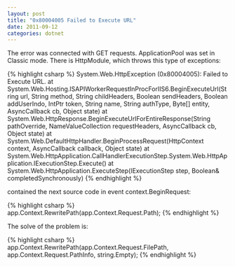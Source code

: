 ```yaml
---
layout: post
title: "0x80004005 Failed to Execute URL"
date: 2011-09-12
categories: dotnet
---
```


The error was connected with GET requests. ApplicationPool was set in Classic mode.
There is HttpModule, which throws this type of exceptions:

{% highlight csharp %}
System.Web.HttpException (0x80004005): Failed to Execute URL.
at System.Web.Hosting.ISAPIWorkerRequestInProcForIIS6.BeginExecuteUrl(String url, String method, String childHeaders, Boolean sendHeaders, Boolean addUserIndo, IntPtr token, String name, String authType, Byte[] entity, AsyncCallback cb, Object state)
at System.Web.HttpResponse.BeginExecuteUrlForEntireResponse(String pathOverride, NameValueCollection requestHeaders, AsyncCallback cb, Object state)
at System.Web.DefaultHttpHandler.BeginProcessRequest(HttpContext context, AsyncCallback callback, Object state)
at System.Web.HttpApplication.CallHandlerExecutionStep.System.Web.HttpApplication.IExecutionStep.Execute()
at System.Web.HttpApplication.ExecuteStep(IExecutionStep step, Boolean& completedSynchronously)
{% endhighlight %}

contained the next source code in event context.BeginRequest:

{% highlight csharp %}
app.Context.RewritePath(app.Context.Request.Path);
{% endhighlight %}

The solve of the problem is:

{% highlight csharp %}
app.Context.RewritePath(app.Context.Request.FilePath, app.Context.Request.PathInfo, string.Empty);
{% endhighlight %}